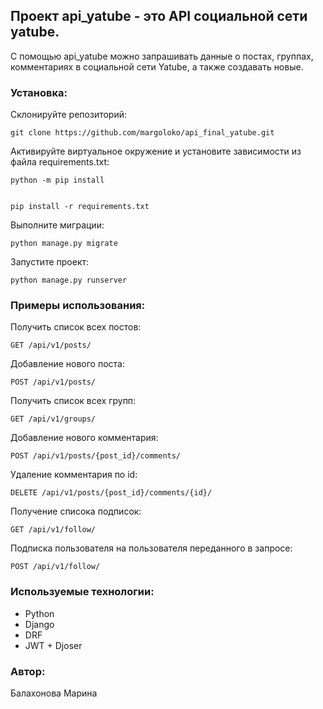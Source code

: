 
## Проект api_yatube - это API социальной сети yatube.

С помощью api_yatube можно запрашивать данные о постах, группах, комментариях в социальной сети Yatube, а также создавать новые.


### Установка:

Склонируйте репозиторий:

```
git clone https://github.com/margoloko/api_final_yatube.git

```

Активируйте виртуальное окружение и установите зависимости из файла requirements.txt:

```
python -m pip install


pip install -r requirements.txt
```

Выполните миграции:

```
python manage.py migrate
```

Запустите проект:

```
python manage.py runserver
```

### Примеры использования:

Получить список всех постов:

```
GET /api/v1/posts/
```

Добавление нового поста:

```
POST /api/v1/posts/
```
Получить список всех групп:

```
GET /api/v1/groups/
```

Добавление нового комментария:

```
POST /api/v1/posts/{post_id}/comments/
```

Удаление комментария по id:

```
DELETE /api/v1/posts/{post_id}/comments/{id}/
```
Получение списока подписок:

```
GET /api/v1/follow/
```

Подписка пользователя на пользователя переданного в запросе:

```
POST /api/v1/follow/
```
### Используемые технологии:
- Python
- Django
- DRF
- JWT + Djoser

### Автор:
Балахонова Марина
